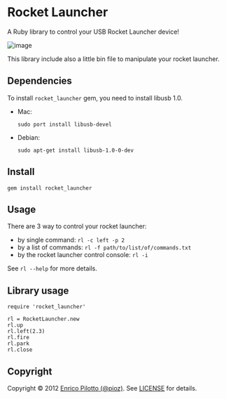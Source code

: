 # Rocket Launcher

A Ruby library to control your USB Rocket Launcher device!

![image](http://i.imgur.com/JkxCg.jpg)

This library include also a little bin file to manipulate your rocket launcher.

## Dependencies
To install `rocket_launcher` gem, you need to install libusb 1.0.

* Mac:

      sudo port install libusb-devel
    
* Debian:

      sudo apt-get install libusb-1.0-0-dev

## Install

    gem install rocket_launcher
    
## Usage

There are 3 way to control your rocket launcher:

* by single command: `rl -c left -p 2`
* by a list of commands: `rl -f path/to/list/of/commands.txt`
* by the rocket launcher control console: `rl -i`

See `rl --help` for more details.

## Library usage

    require 'rocket_launcher'
    
    rl = RocketLauncher.new
    rl.up
    rl.left(2.3)
    rl.fire
    rl.park
    rl.close

## Copyright
Copyright © 2012 [Enrico Pilotto (@pioz)](http://github.com/pioz). See [LICENSE](https://github.com/pioz/rocket_launcher/blob/master/LICENSE) for details.